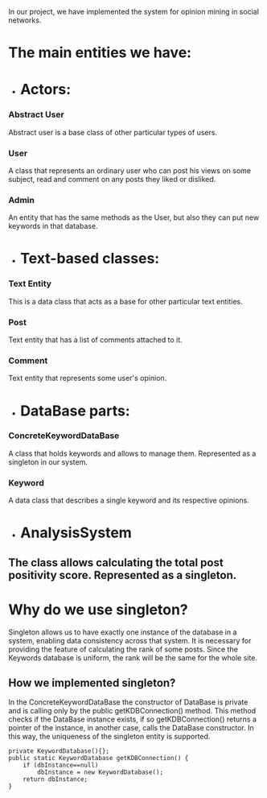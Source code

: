 In our project, we have implemented the system for opinion mining in social networks. 
# The main entities we have:
* # Actors:
### Abstract User
Abstract user is a base class of other particular types of users.
### User
A class that represents an ordinary user who can post his views on some subject, read and comment on any posts they liked or disliked.
### Admin
An entity that has the same methods as the User, but also they can put new keywords in that database.
* # Text-based classes:
### Text Entity
This is a data class that acts as a base for other particular text entities.
### Post
Text entity that has a list of comments attached to it.
### Comment 
Text entity that represents some user's opinion.
* # DataBase parts:
### ConcreteKeywordDataBase
A class that holds keywords and allows to manage them. Represented as a singleton in our system.
### Keyword 
A data class that describes a single keyword and its respective opinions.
* # AnalysisSystem

The class allows calculating the total post positivity score. Represented as a singleton. 
---
# Why do we use singleton?
Singleton allows us to have exactly one instance of the database in a system, enabling data consistency across that system.
It is necessary for providing the feature of calculating the rank of some posts. Since the Keywords database is uniform, the rank will be the same for the whole site. 
## How we implemented singleton? 

In the ConcreteKeywordDataBase the constructor of DataBase is private and is calling only by the public getKDBConnection() method. This method checks if the DataBase instance exists, if so getKDBConnection() returns a pointer of the instance, in another case, calls the DataBase constructor. In this way, the uniqueness of the singleton entity is supported.


    private KeywordDatabase(){};
    public static KeywordDatabase getKDBConnection() {
        if (dbInstance==null)
            dbInstance = new KeywordDatabase();
        return dbInstance;
    }
    


